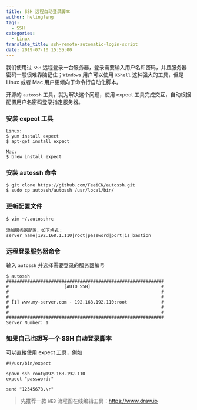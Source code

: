 ```yaml
---
title: SSH 远程自动登录脚本
author: helingfeng
tags:
  - SSH
categories:
  - Linux
translate_title: ssh-remote-automatic-login-script
date: 2019-07-10 15:55:00
---
```


我们使用过 `SSH` 远程登录一台服务器，登录需要输入用户名和密码，并且服务器密码一般很难靠脑记住；`Windows` 用户可以使用 `XShell` 这种强大的工具，但是 Linux 或者 Mac 用户更倾向于命令行自动化脚本。

开源的 `autossh` 工具，就为解决这个问题，使用 expect 工具完成交互，自动根据配置用户名密码登录指定服务器。


### 安装 expect 工具
```
Linux:
$ yum install expect
$ apt-get install expect

Mac:
$ brew install expect
```

### 安装 autossh 命令

```
$ git clone https://github.com/FeeiCN/autossh.git
$ sudo cp autossh/autossh /usr/local/bin/
```

### 更新配置文件

```
$ vim ~/.autosshrc

添加服务器配置，如下格式：
server_name|192.168.1.110|root|password|port|is_bastion
```

### 远程登录服务器命令

输入 `autossh` 并选择需要登录的服务器编号
```
$ autossh
############################################################ 
#                     [AUTO SSH]                           # 
#                                                          # 
#                                                          # 
# [1] www.my-server.com - 192.168.192.110:root             # 
#                                                          # 
#                                                          # 
############################################################ 
Server Number: 1
```


### 如果自己也想写一个 SSH 自动登录脚本

可以直接使用 expect 工具，例如

```
#!/usr/bin/expect

spawn ssh root@192.168.192.110
expect "password:"

send "12345678.\r"
```

> 先推荐一款 `WEB` 流程图在线编辑工具：https://www.draw.io